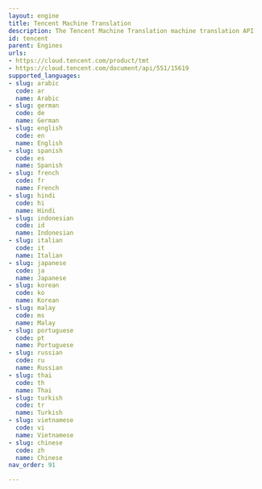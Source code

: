 ```yaml
---
layout: engine
title: Tencent Machine Translation
description: The Tencent Machine Translation machine translation API
id: tencent
parent: Engines
urls:
- https://cloud.tencent.com/product/tmt
- https://cloud.tencent.com/document/api/551/15619
supported_languages:
- slug: arabic
  code: ar
  name: Arabic
- slug: german
  code: de
  name: German
- slug: english
  code: en
  name: English
- slug: spanish
  code: es
  name: Spanish
- slug: french
  code: fr
  name: French
- slug: hindi
  code: hi
  name: Hindi
- slug: indonesian
  code: id
  name: Indonesian
- slug: italian
  code: it
  name: Italian
- slug: japanese
  code: ja
  name: Japanese
- slug: korean
  code: ko
  name: Korean
- slug: malay
  code: ms
  name: Malay
- slug: portuguese
  code: pt
  name: Portuguese
- slug: russian
  code: ru
  name: Russian
- slug: thai
  code: th
  name: Thai
- slug: turkish
  code: tr
  name: Turkish
- slug: vietnamese
  code: vi
  name: Vietnamese
- slug: chinese
  code: zh
  name: Chinese
nav_order: 91

---
```



